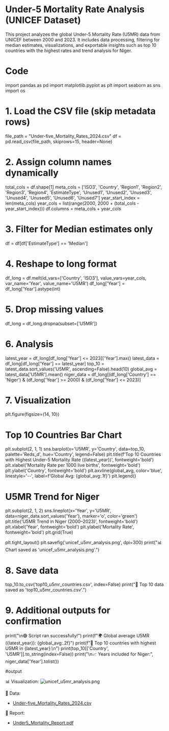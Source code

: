 # Under-5 Mortality Rate Analysis (UNICEF Dataset)

This project analyzes the global Under-5 Mortality Rate (U5MR) data from UNICEF between 2000 and 2023. It includes data processing, filtering for median estimates, visualizations, and exportable insights such as top 10 countries with the highest rates and trend analysis for Niger.

# Code

import pandas as pd
import matplotlib.pyplot as plt
import seaborn as sns
import os

# 1. Load the CSV file (skip metadata rows)
file_path = "Under-five_Mortality_Rates_2024.csv"
df = pd.read_csv(file_path, skiprows=15, header=None)

# 2. Assign column names dynamically
total_cols = df.shape[1]
meta_cols = ['ISO3', 'Country', 'Region1', 'Region2', 'Region3', 'Region4', 'EstimateType',
             'Unused1', 'Unused2', 'Unused3', 'Unused4', 'Unused5', 'Unused6', 'Unused7']
year_start_index = len(meta_cols)
year_cols = list(range(2000, 2000 + (total_cols - year_start_index)))
df.columns = meta_cols + year_cols

# 3. Filter for Median estimates only
df = df[df['EstimateType'] == 'Median']

# 4. Reshape to long format
df_long = df.melt(id_vars=['Country', 'ISO3'], value_vars=year_cols,
                  var_name='Year', value_name='U5MR')
df_long['Year'] = df_long['Year'].astype(int)

# 5. Drop missing values
df_long = df_long.dropna(subset=['U5MR'])

# 6. Analysis
latest_year = df_long[df_long['Year'] <= 2023]['Year'].max()
latest_data = df_long[df_long['Year'] == latest_year]
top_10 = latest_data.sort_values('U5MR', ascending=False).head(10)
global_avg = latest_data['U5MR'].mean()
niger_data = df_long[(df_long['Country'] == 'Niger') &
                     (df_long['Year'] >= 2000) & (df_long['Year'] <= 2023)]

# 7. Visualization
plt.figure(figsize=(14, 10))

# Top 10 Countries Bar Chart
plt.subplot(2, 1, 1)
sns.barplot(x='U5MR', y='Country', data=top_10, palette='Reds_d',
            hue='Country', legend=False)
plt.title(f'Top 10 Countries with Highest Under-5 Mortality Rate ({latest_year})', fontweight='bold')
plt.xlabel('Mortality Rate per 1000 live births', fontweight='bold')
plt.ylabel('Country', fontweight='bold')
plt.axvline(global_avg, color='blue', linestyle='--', label=f'Global Avg: {global_avg:.1f}')
plt.legend()

# U5MR Trend for Niger
plt.subplot(2, 1, 2)
sns.lineplot(x='Year', y='U5MR', data=niger_data.sort_values('Year'),
             marker='o', color='green')
plt.title('U5MR Trend in Niger (2000–2023)', fontweight='bold')
plt.xlabel('Year', fontweight='bold')
plt.ylabel('Mortality Rate', fontweight='bold')
plt.grid(True)

plt.tight_layout()
plt.savefig('unicef_u5mr_analysis.png', dpi=300)
print("📊 Chart saved as 'unicef_u5mr_analysis.png'.")

# 8. Save data
top_10.to_csv('top10_u5mr_countries.csv', index=False)
print("📁 Top 10 data saved as 'top10_u5mr_countries.csv'.")

# 9. Additional outputs for confirmation
print("\n🟢 Script ran successfully!")
print(f"🌍 Global average U5MR ({latest_year}): {global_avg:.2f}")
print(f"📌 Top 10 countries with highest U5MR in {latest_year}:\n")
print(top_10[['Country', 'U5MR']].to_string(index=False))
print("\n📈 Years included for Niger:", niger_data['Year'].tolist())

#output

📊 Visualization:
![unicef_u5mr_analysis.png](unicef_u5mr_analysis.png)

📁 Data:
- [Under-five_Mortality_Rates_2024.csv](Under-five_Mortality_Rates_2024.csv)
  
📄 Report:
- [Under5_Mortality_Report.pdf](Under5_Mortality_Report.pdf)
